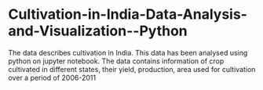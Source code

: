 # Cultivation-in-India-Data-Analysis-and-Visualization--Python
The data describes cultivation in India. This data has been analysed using python on jupyter notebook. The data contains information of crop cultivated in different states, their yield, production, area used for cultivation over a period of 2006-2011
